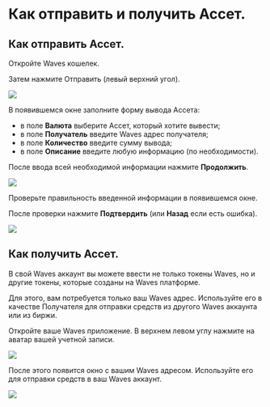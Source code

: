 # **Как отправить и получить Ассет**.

## **Как отправить Ассет**.

Откройте Waves кошелек.

Затем нажмите Отправить (левый верхний угол).

![](/_assets/asset_transfers_01.png)

В появившемся окне заполните форму вывода Ассета:

- в поле **Валюта** выберите Ассет, который хотите вывести;
- в поле **Получатель** введите Waves адрес получателя;
- в поле **Количество** введите сумму вывода;
- в поле **Описание** введите любую информацию (по необходимости).

После ввода всей необходимой информации нажмите **Продолжить**.

![](/_assets/asset_transfers_02.png)

Проверьте правильность введенной информации в появившемся окне.

После проверки нажмите **Подтвердить** (или **Назад** если есть ошибка).

![](/_assets/asset_transfers_03.png)

## **Как получить Ассет**.

В свой Waves аккаунт вы можете ввести не только токены Waves, но и другие токены, которые созданы на Waves платформе.

Для этого, вам потребуется только ваш Waves адрес. Используйте его в качестве Получателя для отправки средств из другого Waves аккаунта или из биржи.

Откройте ваше Waves приложение. В верхнем левом углу нажмите на аватар вашей учетной записи.

![](/_assets/asset_transfers_05.png)

После этого появится окно с вашим Waves адресом. Используйте его для отправки средств в ваш Waves аккаунт.

![](/_assets/asset_transfers_06.png)
